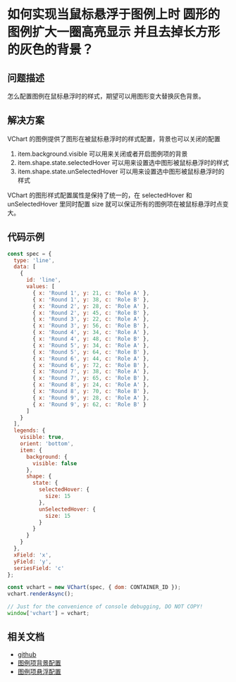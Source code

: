 # 如何实现当鼠标悬浮于图例上时 圆形的图例扩大一圈高亮显示 并且去掉长方形的灰色的背景？

## 问题描述

怎么配置图例在鼠标悬浮时的样式，期望可以用图形变大替换灰色背景。

## 解决方案

VChart 的图例提供了图形在被鼠标悬浮时的样式配置，背景也可以关闭的配置

1. item.background.visible 可以用来关闭或者开启图例项的背景
2. item.shape.state.selectedHover 可以用来设置选中图形被鼠标悬浮时的样式
3. item.shape.state.unSelectedHover 可以用来设置选中图形被鼠标悬浮时的样式

VChart 的图形样式配置属性是保持了统一的，在 selectedHover 和 unSelectedHover 里同时配置 size 就可以保证所有的图例项在被鼠标悬浮时点变大。

## 代码示例

```javascript livedemo
const spec = {
  type: 'line',
  data: [
    {
      id: 'line',
      values: [
        { x: 'Round 1', y: 21, c: 'Role A' },
        { x: 'Round 1', y: 38, c: 'Role B' },
        { x: 'Round 2', y: 28, c: 'Role A' },
        { x: 'Round 2', y: 45, c: 'Role B' },
        { x: 'Round 3', y: 22, c: 'Role A' },
        { x: 'Round 3', y: 56, c: 'Role B' },
        { x: 'Round 4', y: 34, c: 'Role A' },
        { x: 'Round 4', y: 48, c: 'Role B' },
        { x: 'Round 5', y: 34, c: 'Role A' },
        { x: 'Round 5', y: 64, c: 'Role B' },
        { x: 'Round 6', y: 44, c: 'Role A' },
        { x: 'Round 6', y: 72, c: 'Role B' },
        { x: 'Round 7', y: 38, c: 'Role A' },
        { x: 'Round 7', y: 65, c: 'Role B' },
        { x: 'Round 8', y: 24, c: 'Role A' },
        { x: 'Round 8', y: 70, c: 'Role B' },
        { x: 'Round 9', y: 28, c: 'Role A' },
        { x: 'Round 9', y: 62, c: 'Role B' }
      ]
    }
  ],
  legends: {
    visible: true,
    orient: 'bottom',
    item: {
      background: {
        visible: false
      },
      shape: {
        state: {
          selectedHover: {
            size: 15
          },
          unSelectedHover: {
            size: 15
          }
        }
      }
    }
  },
  xField: 'x',
  yField: 'y',
  seriesField: 'c'
};

const vchart = new VChart(spec, { dom: CONTAINER_ID });
vchart.renderAsync();

// Just for the convenience of console debugging, DO NOT COPY!
window['vchart'] = vchart;
```

## 相关文档

- [github](https://github.com/VisActor/VChart)
- [图例项背景配置](https://www.visactor.io/vchart/option/barChart#legends-discrete.item.background.visible)
- [图例项悬浮配置](https://www.visactor.io/vchart/option/barChart#legends-discrete.item.shape.state.selectedHover)

